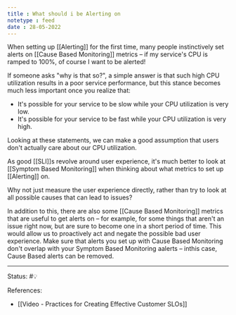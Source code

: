 ```yaml
---
title : What should i be Alerting on
notetype : feed
date : 28-05-2022
---
```


When setting up [[Alerting]] for the first time, many people instinctively set alerts on [[Cause Based Monitoring]] metrics – if my service's CPU is ramped to 100%, of course I want to be alerted! 

If someone asks "why is that so?", a simple answer is that such high CPU utilization results in a poor service performance, but this stance becomes much less important once you realize that:
- It's possible for your service to be slow while your CPU utilization is very low.
- It's possible for your service to be fast while your CPU utilization is very high.

Looking at these statements, we can make a good assumption that users don't actually care about our CPU utilization. 

As good [[SLI]]s revolve around user experience, it's much better to look at [[Symptom Based Monitoring]] when thinking about what metrics to set up [[Alerting]] on. 

Why not just measure the user experience directly, rather than try to look at all possible causes that can lead to issues?

In addition to this, there are also some [[Cause Based Monitoring]] metrics that are useful to get alerts on – for example, for some things that aren't an issue right now, but are sure to become one in a short period of time. This would allow us to proactively act and negate the possible bad user experience. Make sure that alerts you set up with Cause Based Monitoring don't overlap with your Symptom Based Monitoring aalerts – inthis case, Cause Based alerts can be removed.


-----

Status: #💡 

References:
- [[Video - Practices for Creating Effective Customer SLOs]]
